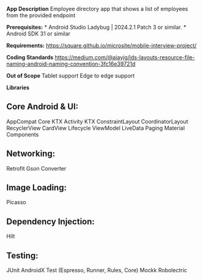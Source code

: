 **App Description**
Employee directory app that shows a list of employees from the provided endpoint

**Prerequisites:**
    *   Android Studio Ladybug | 2024.2.1 Patch 3 or similar.
    *   Android SDK 31 or similar

**Requirements:**
https://square.github.io/microsite/mobile-interview-project/

**Coding Standards**
https://medium.com/@ajayjg/ids-layouts-resource-file-naming-android-naming-convention-3fc16e39721d

**Out of Scope**
Tablet support
Edge to edge support

**Libraries**
## Core Android & UI:
AppCompat
Core KTX
Activity KTX
ConstraintLayout
CoordinatorLayout
RecyclerView
CardView
Lifecycle
ViewModel
LiveData
Paging
Material Components

## Networking:
Retrofit
Gson Converter

## Image Loading:
Picasso

## Dependency Injection:
Hilt

## Testing:
JUnit
AndroidX Test (Espresso, Runner, Rules, Core)
Mockk
Robolectric